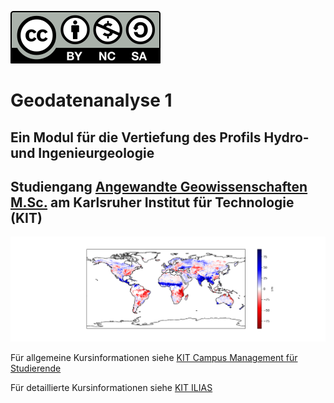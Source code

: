 
[![License](by-nc-sa.svg)](https://creativecommons.org/licenses/by-nc-sa/4.0/)

# Geodatenanalyse 1

## Ein Modul für die Vertiefung des Profils Hydro- und Ingenieurgeologie
## Studiengang <a href="https://www.agw.kit.edu/9269.php" target="_blank">Angewandte Geowissenschaften M.Sc.</a> am Karlsruher Institut für Technologie (KIT)

![alt text](geodaten.png "Geodaten Beispiel")

Für allgemeine Kursinformationen siehe [KIT Campus Management für Studierende](https://campus.studium.kit.edu/ev/FgXyiXwaSaiwTcYrha3lZQ/de)

Für detaillierte Kursinformationen siehe [KIT ILIAS](https://ilias.studium.kit.edu/goto.php?target=crs_1639556&client_id=produktiv)
